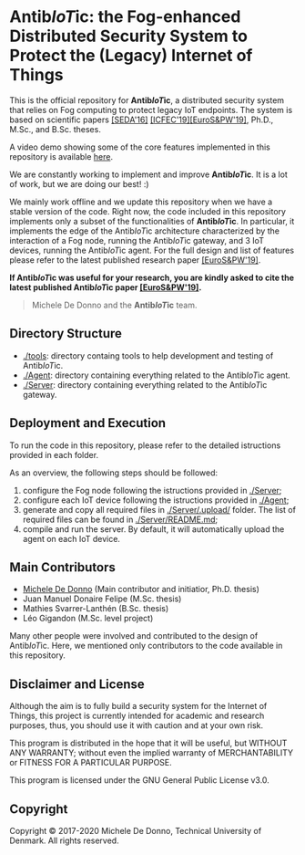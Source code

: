 # Antib*IoT*ic: the Fog-enhanced Distributed Security System to Protect the (Legacy) Internet of Things

This is the official repository for **Antib*IoT*ic**, a distributed security system that relies on Fog computing to protect legacy IoT endpoints. 
The system is based on scientific papers [[SEDA'16]](https://link.springer.com/chapter/10.1007/978-3-319-70578-1_7) [[ICFEC'19]](https://link.springer.com/chapter/10.1007/978-3-319-70578-1_7)[[EuroS&PW'19]](https://ieeexplore.ieee.org/abstract/document/8802381), Ph.D., M.Sc., and B.Sc. theses.

A video demo showing some of the core features implemented in this repository is available [here](https://www.youtube.com/watch?v=xiIKLREo3vY).

We are constantly working to implement and improve **Antib*IoT*ic**. It is a lot of work, but we are doing our best! :)

We mainly work offline and we update this repository when we have a stable version of the code. 
Right now, the code included in this repository implements only a subset of the functionalities of **Antib*IoT*ic**. In particular, it implements the edge of the Antib*IoT*ic architecture characterized by the interaction of a Fog node, running the Antib*IoT*ic gateway, and 3 IoT devices, running the Antib*IoT*ic agent.
For the full design and list of features please refer to the latest published research paper [[EuroS&PW'19]](https://ieeexplore.ieee.org/abstract/document/8802381).

**If Antib*IoT*ic was useful for your research, you are kindly asked to cite the latest published Antib*IoT*ic paper [[EuroS&PW'19]](https://ieeexplore.ieee.org/abstract/document/8802381).**

> Michele De Donno and the **Antib*IoT*ic** team.

## Directory Structure
- [./tools](./tools): directory containg tools to help development and testing of Antib*IoT*ic. 
- [./Agent](./Agent): directory containing everything related to the Antib*IoT*ic agent.
- [./Server](./Server): directory containing everything related to the Antib*IoT*ic gateway.

## Deployment and Execution
To run the code in this repository, please refer to the detailed istructions provided in each folder.

As an overview, the following steps should be followed:
1. configure the Fog node following the istructions provided in [./Server](./Server);
2. configure each IoT device following the istructions provided in [./Agent](./Agent);
3. generate and copy all required files in [./Server/.upload/](./Server/.upload) folder. The list of required files can be found in [./Server/README.md](./Server/README.md);
4. compile and run the server. By default, it will automatically upload the agent on each IoT device.

## Main Contributors
- [Michele De Donno](https://www.linkedin.com/in/michele-dedonno/) (Main contributor and initiatior, Ph.D. thesis)
- Juan Manuel Donaire Felipe (M.Sc. thesis)
- Mathies Svarrer-Lanthén (B.Sc. thesis)
- Léo Gigandon (M.Sc. level project)

Many other people were involved and contributed to the design of Antib*IoT*ic. 
Here, we mentioned only contributors to the code available in this repository.

## Disclaimer and License
Although the aim is to fully build a security system for the Internet of Things, this project is currently intended for academic and research purposes, thus, you should use it with caution and at your own risk. 

This program is distributed in the hope that it will be useful, but WITHOUT ANY WARRANTY; without even the implied warranty of MERCHANTABILITY or FITNESS FOR A PARTICULAR PURPOSE.

This program is licensed under the GNU General Public License v3.0.

## Copyright
Copyright © 2017-2020 Michele De Donno, Technical University of Denmark.
All rights reserved.
